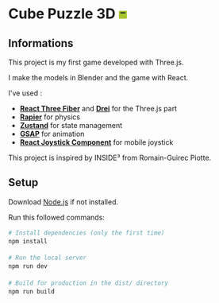 # Cube Puzzle 3D ![icon](/public/favicon-16x16.png)

## Informations

This project is my first game developed with Three.js.

I make the models in Blender and the game with React.

I've used :
- **[React Three Fiber](https://github.com/pmndrs/react-three-fiber)** and **[Drei](https://github.com/pmndrs/drei)** for the Three.js part
- **[Rapier](https://github.com/pmndrs/react-three-rapier)** for physics
- **[Zustand](https://github.com/pmndrs/zustand)** for state management
- **[GSAP](https://github.com/greensock/GSAP)** for animation
- **[React Joystick Component](https://github.com/elmarti/react-joystick-component)** for mobile joystick

This project is inspired by INSIDE³ from Romain-Guirec Piotte.

## Setup

Download [Node.js](https://nodejs.org/en/download/) if not installed.

Run this followed commands:

``` bash
# Install dependencies (only the first time)
npm install

# Run the local server
npm run dev

# Build for production in the dist/ directory
npm run build
```
